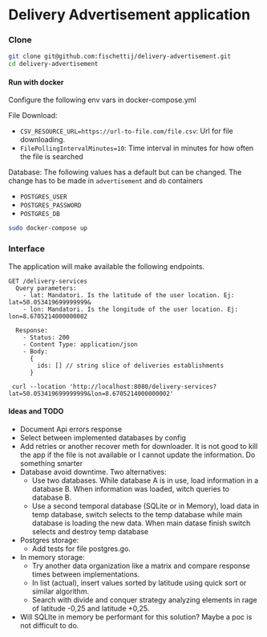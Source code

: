 # Delivery Advertisement application

### Clone

```bash
git clone git@github.com:fischettij/delivery-advertisement.git
cd delivery-advertisement
```

#### Run with docker
Configure the following env vars in docker-compose.yml

File Download:
* `CSV_RESOURCE_URL=https://url-to-file.com/file.csv`: Url for file downloading.
* `FilePollingIntervalMinutes=10`: Time interval in minutes for how often the file is searched 

Database: The following values has a default but can be changed. The change has to be made in `advertisement` and `db` containers
- `POSTGRES_USER`
- `POSTGRES_PASSWORD`
- `POSTGRES_DB`

```bash
sudo docker-compose up
```

### Interface
The application will make available the following endpoints.
```
GET /delivery-services
  Query parameters:
    - lat: Mandatori. Is the latitude of the user location. Ej: lat=50.053419699999999&
    - lon: Mandatori. Is the longitude of the user location. Ej: lon=8.6705214000000002

  Response:
    - Status: 200
    - Content Type: application/json
    - Body: 
      {
        ids: [] // string slice of deliveries establishments  
      }
```
``` curl --location 'http://localhost:8080/delivery-services?lat=50.053419699999999&lon=8.6705214000000002'```

#### Ideas and TODO
- Document Api errors response
- Select between implemented databases by config
- Add retries or another recover meth for downloader. It is not good to kill the app if the file is not available or I cannot update the information. Do something smarter
- Database avoid downtime. Two alternatives:
  - Use two databases. While database A is in use, load information in a database B. When information was loaded, witch queries to database B.
  - Use a second temporal database (SQLite or in Memory), load data in temp database, switch selects to the temp database while main database is loading the new data. When main datase finish switch selects and destroy temp database
- Postgres storage:
  - Add tests for file postgres.go.
- In memory storage:
  - Try another data organization like a matrix and compare response times between implementations.
  - In list (actual), insert values sorted by latitude using quick sort or similar algorithm.
  - Search with divide and conquer strategy analyzing elements in rage of latitude -0,25 and latitude +0,25.
- Will SQLIte in memory be performant for this solution? Maybe a poc is not difficult to do. 
